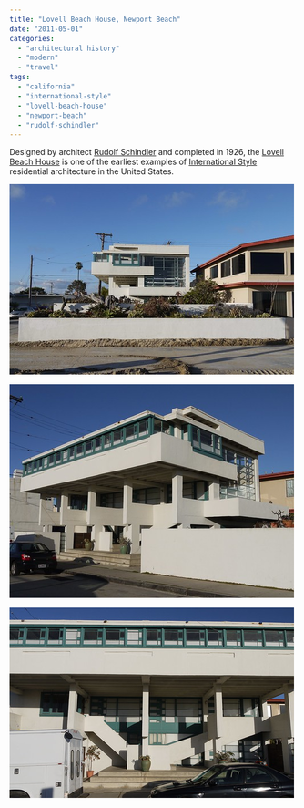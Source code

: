 ```yaml
---
title: "Lovell Beach House, Newport Beach"
date: "2011-05-01"
categories: 
  - "architectural history"
  - "modern"
  - "travel"
tags: 
  - "california"
  - "international-style"
  - "lovell-beach-house"
  - "newport-beach"
  - "rudolf-schindler"
---
```


Designed by architect [Rudolf Schindler](http://en.wikipedia.org/wiki/Rudolf_Schindler) and completed in 1926, the [Lovell Beach House](http://en.wikipedia.org/wiki/Lovell_Beach_House) is one of the earliest examples of [International Style](http://en.wikipedia.org/wiki/International_style_(architecture)) residential architecture in the United States.

[![Lovell Beach House](images/5675748685_2e85d42d80.jpg)](http://www.flickr.com/photos/elipousson/5675748685/ "Lovell Beach House by eli.pousson, on Flickr")

[![Lovell Beach House](images/5675748453_d29589f78d.jpg)](http://www.flickr.com/photos/elipousson/5675748453/ "Lovell Beach House by eli.pousson, on Flickr")

[![Lovell Beach House](images/5675748287_4f094eb1bf.jpg)](http://www.flickr.com/photos/elipousson/5675748287/ "Lovell Beach House by eli.pousson, on Flickr")
